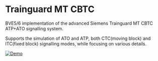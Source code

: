 # Trainguard MT CBTC
BVE5/6 implementation of the advanced Siemens Trainguard MT CBTC ATP+ATO signalling system.

Supports the simulation of ATO and ATP, both CTC(moving block) and ITC(fixed block) signalling modes, while focusing on various details.  

[![Demo](https://z3.ax1x.com/2021/07/16/WM9YfU.png)](https://imgtu.com/i/WM9YfU)